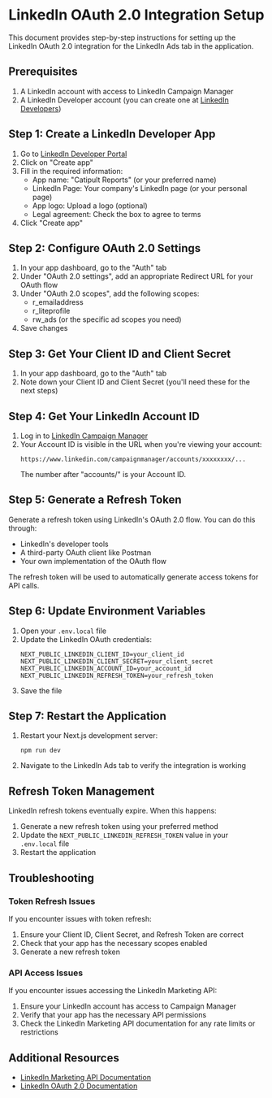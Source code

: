 # LinkedIn OAuth 2.0 Integration Setup

This document provides step-by-step instructions for setting up the LinkedIn OAuth 2.0 integration for the LinkedIn Ads tab in the application.

## Prerequisites

1. A LinkedIn account with access to LinkedIn Campaign Manager
2. A LinkedIn Developer account (you can create one at [LinkedIn Developers](https://www.linkedin.com/developers/))

## Step 1: Create a LinkedIn Developer App

1. Go to [LinkedIn Developer Portal](https://www.linkedin.com/developers/apps)
2. Click on "Create app"
3. Fill in the required information:
   - App name: "Catipult Reports" (or your preferred name)
   - LinkedIn Page: Your company's LinkedIn page (or your personal page)
   - App logo: Upload a logo (optional)
   - Legal agreement: Check the box to agree to terms
4. Click "Create app"

## Step 2: Configure OAuth 2.0 Settings

1. In your app dashboard, go to the "Auth" tab
2. Under "OAuth 2.0 settings", add an appropriate Redirect URL for your OAuth flow
3. Under "OAuth 2.0 scopes", add the following scopes:
   - r_emailaddress
   - r_liteprofile
   - rw_ads (or the specific ad scopes you need)
4. Save changes

## Step 3: Get Your Client ID and Client Secret

1. In your app dashboard, go to the "Auth" tab
2. Note down your Client ID and Client Secret (you'll need these for the next steps)

## Step 4: Get Your LinkedIn Account ID

1. Log in to [LinkedIn Campaign Manager](https://www.linkedin.com/campaignmanager/)
2. Your Account ID is visible in the URL when you're viewing your account:
   ```
   https://www.linkedin.com/campaignmanager/accounts/xxxxxxxx/...
   ```
   The number after "accounts/" is your Account ID.

## Step 5: Generate a Refresh Token

Generate a refresh token using LinkedIn's OAuth 2.0 flow. You can do this through:
- LinkedIn's developer tools
- A third-party OAuth client like Postman
- Your own implementation of the OAuth flow

The refresh token will be used to automatically generate access tokens for API calls.

## Step 6: Update Environment Variables

1. Open your `.env.local` file
2. Update the LinkedIn OAuth credentials:
   ```
   NEXT_PUBLIC_LINKEDIN_CLIENT_ID=your_client_id
   NEXT_PUBLIC_LINKEDIN_CLIENT_SECRET=your_client_secret
   NEXT_PUBLIC_LINKEDIN_ACCOUNT_ID=your_account_id
   NEXT_PUBLIC_LINKEDIN_REFRESH_TOKEN=your_refresh_token
   ```
3. Save the file

## Step 7: Restart the Application

1. Restart your Next.js development server:
   ```
   npm run dev
   ```
2. Navigate to the LinkedIn Ads tab to verify the integration is working

## Refresh Token Management

LinkedIn refresh tokens eventually expire. When this happens:
1. Generate a new refresh token using your preferred method
2. Update the `NEXT_PUBLIC_LINKEDIN_REFRESH_TOKEN` value in your `.env.local` file
3. Restart the application

## Troubleshooting

### Token Refresh Issues

If you encounter issues with token refresh:

1. Ensure your Client ID, Client Secret, and Refresh Token are correct
2. Check that your app has the necessary scopes enabled
3. Generate a new refresh token

### API Access Issues

If you encounter issues accessing the LinkedIn Marketing API:

1. Ensure your LinkedIn account has access to Campaign Manager
2. Verify that your app has the necessary API permissions
3. Check the LinkedIn Marketing API documentation for any rate limits or restrictions

## Additional Resources

- [LinkedIn Marketing API Documentation](https://learn.microsoft.com/en-us/linkedin/marketing/)
- [LinkedIn OAuth 2.0 Documentation](https://learn.microsoft.com/en-us/linkedin/shared/authentication/authorization-code-flow)
